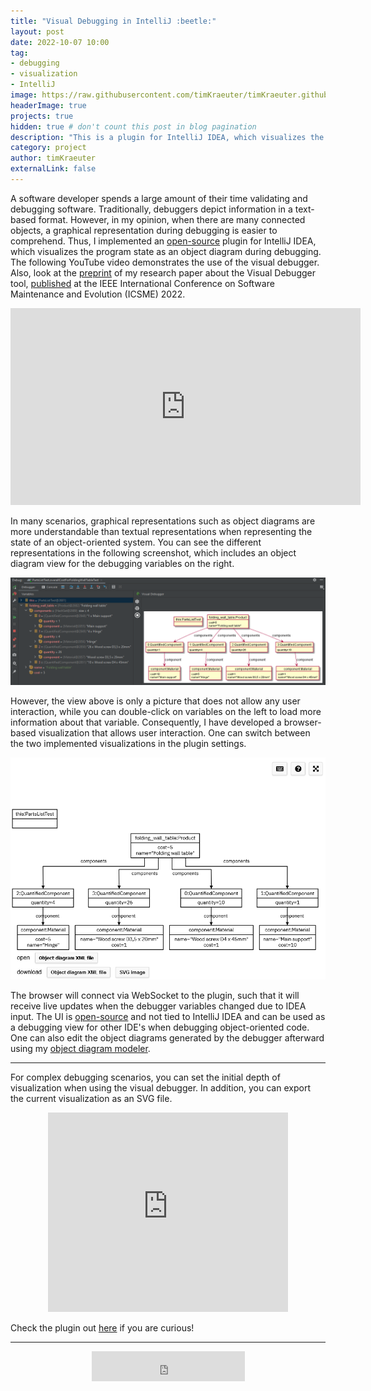 ```yaml
---
title: "Visual Debugging in IntelliJ :beetle:"
layout: post
date: 2022-10-07 10:00
tag:
- debugging
- visualization
- IntelliJ
image: https://raw.githubusercontent.com/timKraeuter/timKraeuter.github.io/master/assets/images/visualDebugger/pluginIcon.png
headerImage: true
projects: true
hidden: true # don't count this post in blog pagination
description: "This is a plugin for IntelliJ IDEA, which visualizes the program state as an object diagram during debugging."
category: project
author: timKraeuter
externalLink: false
---
```


A software developer spends a large amount of their time validating and debugging software.
Traditionally, debuggers depict information in a text-based format.
However, in my opinion, when there are many connected objects, a graphical representation during debugging is easier to comprehend.
Thus, I implemented an [open-source](https://github.com/timKraeuter/VisualDebugger) plugin for IntelliJ IDEA, which visualizes the program state as an object diagram during debugging.
The following YouTube video demonstrates the use of the visual debugger.
Also, look at the [preprint](https://raw.githubusercontent.com/timKraeuter/timKraeuter.github.io/master/assets/publications/The_Visual_Debugger_Tool.pdf) of my research paper about the Visual Debugger tool, [published](https://doi.org/10.1109/ICSME55016.2022.00066) at the IEEE International Conference on Software Maintenance and Evolution (ICSME) 2022.

<div style="text-align:center">
<iframe width="560" height="315" src="https://www.youtube.com/embed/lU_OgotweRk" title="Visual Debugger Tool Demonstration" frameborder="0" allow="accelerometer; autoplay; clipboard-write; encrypted-media; gyroscope; picture-in-picture" allowfullscreen></iframe>
</div>

In many scenarios, graphical representations such as object diagrams are more understandable than textual representations when representing the state of an object-oriented system.
You can see the different representations in the following screenshot, which includes an object diagram view for the debugging variables on the right.

![Screenshot embedded UI](https://raw.githubusercontent.com/timKraeuter/timKraeuter.github.io/master/assets/images/visualDebugger/overview.png)

However, the view above is only a picture that does not allow any user interaction, while you can double-click on variables on the left to load more information about that variable.
Consequently, I have developed a browser-based visualization that allows user interaction. One can switch between the two implemented visualizations in the plugin settings.

![Screenshot browser UI](https://raw.githubusercontent.com/timKraeuter/timKraeuter.github.io/master/assets/images/visualDebugger/webUI.png)

The browser will connect via WebSocket to the plugin, such that it will receive live updates when the debugger variables changed due to IDEA input.
The UI is [open-source](https://github.com/timKraeuter/object-diagram-modeler/tree/master/debugger) and not tied to IntelliJ IDEA and can be used as a debugging view for other IDE's when debugging object-oriented code.
One can also edit the object diagrams generated by the debugger afterward using my [object diagram modeler](https://timkraeuter.com/object-diagram-modeler/).

---

For complex debugging scenarios, you can set the initial depth of visualization when using the visual debugger.
In addition, you can export the current visualization as an SVG file.

<div style="text-align:center">
    <iframe frameborder="none" width="384px" height="319px" src="https://plugins.jetbrains.com/embeddable/card/16851"></iframe>
</div>

Check the plugin out [here](https://plugins.jetbrains.com/plugin/16851-visual-debugger) if you are curious!

---

<div style="text-align:center">
    <iframe frameborder="none" width="245px" height="48px" src="https://plugins.jetbrains.com/embeddable/install/16851"></iframe>
</div>
